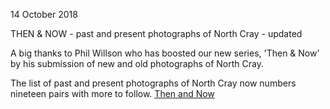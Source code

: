 14 October 2018

THEN & NOW - past and present photographs of North Cray - updated

A big thanks to Phil Willson who has boosted our new series, 'Then & Now' by his submission of new and old photographs of North Cray.

The list of past and present photographs of North Cray now numbers nineteen pairs with more to follow. [Then and Now](http://www.northcrayresidents.org.uk/then_now.html)
